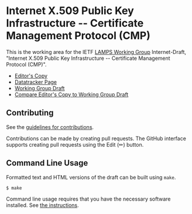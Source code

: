 # Internet X.509 Public Key Infrastructure -- Certificate Management Protocol (CMP)

This is the working area for the IETF [LAMPS Working Group](https://datatracker.ietf.org/wg/lamps/documents/) Internet-Draft, "Internet X.509 Public Key Infrastructure -- Certificate Management Protocol (CMP)".

* [Editor's Copy](https://ralienpp.github.io/ietf-draft-example/#go.draft-ietf-lamps-rfc4210bis.html)
* [Datatracker Page](https://datatracker.ietf.org/doc/draft-ietf-lamps-rfc4210bis)
* [Working Group Draft](https://datatracker.ietf.org/doc/html/draft-ietf-lamps-rfc4210bis)
* [Compare Editor's Copy to Working Group Draft](https://ralienpp.github.io/ietf-draft-example/#go.draft-ietf-lamps-rfc4210bis.diff)


## Contributing

See the
[guidelines for contributions](https://github.com/ralienpp/ietf-draft-example/blob/main/CONTRIBUTING.md).

Contributions can be made by creating pull requests.
The GitHub interface supports creating pull requests using the Edit (✏) button.


## Command Line Usage

Formatted text and HTML versions of the draft can be built using `make`.

```sh
$ make
```

Command line usage requires that you have the necessary software installed.  See
[the instructions](https://github.com/martinthomson/i-d-template/blob/main/doc/SETUP.md).

